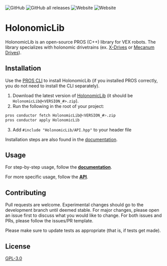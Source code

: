 ![GitHub](https://img.shields.io/github/license/Yessir120/HolonomicLib?logo=Github)
![GitHub all releases](https://img.shields.io/github/downloads/Yessir120/HolonomicLib/total?color=orange&logo=Github)
![Website](https://img.shields.io/website?down_color=red&down_message=offline&label=API&logo=github&up_color=green&up_message=online&url=https%3A%2F%2Fyessir120.github.io%2FHolonomicLib%2Findex.html)
![Website](https://img.shields.io/website?down_color=red&down_message=offline&label=docs&logo=readthedocs&up_color=green&up_message=online&url=http%3A%2F%2Fholonomiclibdocs.rtfd.io%2F)

# HolonomicLib

HolonomicLib is an open-source PROS (C++) library for VEX robots. The library specializes with holonomic drivetrains 
(ex. [X-Drives](https://wiki.purduesigbots.com/hardware/vex-drivetrains#x-drive) or 
[Mecanum Drives](https://wiki.purduesigbots.com/hardware/vex-drivetrains#mecanum-drive)). 

## Installation

Use the [PROS CLI](https://pros.cs.purdue.edu/v5/cli/conductor.html) to install HolonomicLib (if you installed PROS correctly, 
you do not need to install the CLI separately). 

1. Download the latest version of [HolonomicLib](https://github.com/Yessir120/HolonomicLib/releases) (it should be ``HolonomicLib@<VERSION_#>.zip``).
2. Run the following in the root of your project: 

```bash
pros conductor fetch HolonomicLib@<VERSION_#>.zip
pros conductor apply HolonomicLib
```

3. Add ``#include "HolonomicLib/API.hpp"`` to your header file

Installation steps are also found in the [documentation](https://holonomiclibdocs.readthedocs.io/en/latest/Docs/Intro/GettingStarted.html#installing-holonomiclib). 

## Usage

For step-by-step usage, follow the [**documentation**](https://holonomiclibdocs.readthedocs.io/en/latest/index.html). 

For more specific usage, follow the [**API**](https://yessir120.github.io/HolonomicLib/index.html). 

## Contributing
Pull requests are welcome. Experimental changes should go to the development branch until deemed stable. For major changes, please open an issue first to discuss 
what you would like to change. For both issues and PRs, please follow the issues/PR template. 

Please make sure to update tests as appropriate (that is, if tests get made).

## License
[GPL-3.0](https://choosealicense.com/licenses/gpl-3.0/)
